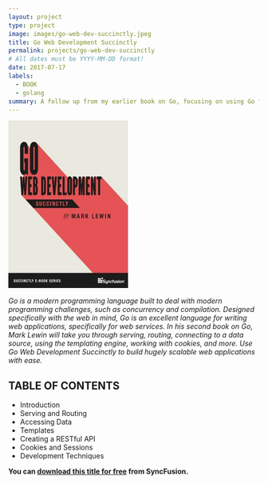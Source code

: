 ```yaml
---
layout: project
type: project
image: images/go-web-dev-succinctly.jpeg
title: Go Web Development Succinctly
permalink: projects/go-web-dev-succinctly
# All dates must be YYYY-MM-DD format!
date: 2017-07-17
labels:
  - BOOK
  - golang
summary: A follow up from my earlier book on Go, focusing on using Go for web development and building APIs.
---
```


<img class="ui medium right floated rounded image" src="../images/go-web-dev-succinctly.jpeg">

_Go is a modern programming language built to deal with modern programming challenges, such as concurrency and compilation. Designed specifically with the web in mind, Go is an excellent language for writing web applications, specifically for web services. In his second book on Go, Mark Lewin will take you through serving, routing, connecting to a data source, using the templating engine, working with cookies, and more. Use Go Web Development Succinctly to build hugely scalable web applications with ease._

## TABLE OF CONTENTS

- Introduction
- Serving and Routing
- Accessing Data
- Templates
- Creating a RESTful API
- Cookies and Sessions
- Development Techniques

**You can [download this title for free](https://www.syncfusion.com/succinctly-free-ebooks/confirmation/go-web-development) from SyncFusion.**
